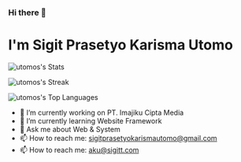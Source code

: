 ### Hi there 👋
# I'm Sigit Prasetyo Karisma Utomo


![utomos's Stats](https://github-readme-stats.vercel.app/api?username=utomos&theme=prussian&show_icons=true&hide_border=true&count_private=true)

![utomos's Streak](https://github-readme-streak-stats.herokuapp.com/?user=utomos&theme=prussian&hide_border=true)

![utomos's Top Languages](https://github-readme-stats.vercel.app/api/top-langs/?username=utomos&theme=prussian&show_icons=true&hide_border=true&layout=compact)


- 🔭 I’m currently working on PT. Imajiku Cipta Media
- 🌱 I’m currently learning Website Framework
- 💬 Ask me about Web & System
- 📫 How to reach me: sigitprasetyokarismautomo@gmail.com
- 📫 How to reach me: aku@sigitt.com
